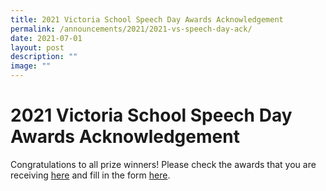 ```yaml
---
title: 2021 Victoria School Speech Day Awards Acknowledgement
permalink: /announcements/2021/2021-vs-speech-day-ack/
date: 2021-07-01
layout: post
description: ""
image: ""
---
```

# **2021 Victoria School Speech Day Awards Acknowledgement**

Congratulations to all prize winners! Please check the awards that you are receiving [here](/files/2021-Speech-Day-Award-Recipients.pdf) and fill in the form [here](https://go.gov.sg/vsspeechday2021).